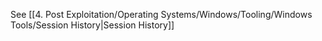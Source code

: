 
See [[4. Post Exploitation/Operating Systems/Windows/Tooling/Windows Tools/Session History|Session History]]
